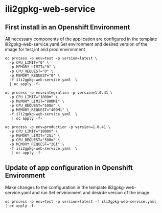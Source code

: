 # ili2gpkg-web-service

## First install in an Openshift Environment

All necessary components of the application are configured in the template ili2gpkg-web-service.yaml
Set environment and desired version of the image for test,int and prod environment
```
oc process -p env=test -p version=latest \
  -p CPU_LIMIT="0" \
  -p MEMORY_LIMIT="0" \
  -p CPU_REQUEST="0" \
  -p MEMORY_REQUEST="0" \
  -f ili2gpkg-web-service.yaml  \
  | oc apply -f-
```
```
oc process -p env=integration -p version=1.0.41 \
  -p CPU_LIMIT="1000m" \
  -p MEMORY_LIMIT="800Mi" \
  -p CPU_REQUEST="500m" \
  -p MEMORY_REQUEST="400Mi" \
  -f ili2gpkg-web-service.yaml  \
   | oc apply -f-
```
```
oc process -p env=production -p version=1.0.41 \
  -p CPU_LIMIT="1000m" \
  -p MEMORY_LIMIT="2Gi" \
  -p CPU_REQUEST="500m" \
  -p MEMORY_REQUEST="2Gi" \
  -f ili2gpkg-web-service.yaml  \
   | oc apply -f-
```
## Update of app configuration in Openshift Environment

Make changes to the configuration in the template ili2gpkg-web-service.yaml and run
Set environment and desirde version of the image
```
oc process -p env=test -p version=latest -f ili2gpkg-web-service.yaml  | oc apply -f-
```

